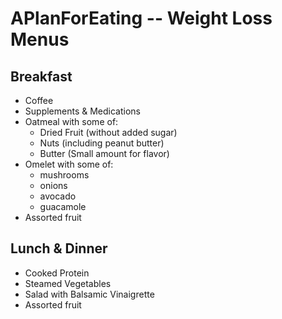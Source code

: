 # APlanForEating -- Weight Loss Menus

## Breakfast

* Coffee
* Supplements & Medications
* Oatmeal with some of:
    * Dried Fruit (without added sugar)
    * Nuts (including peanut butter)
    * Butter (Small amount for flavor)
* Omelet with some of:
    * mushrooms
    * onions
    * avocado
    * guacamole
* Assorted fruit

## Lunch & Dinner
* Cooked Protein
* Steamed Vegetables
* Salad with Balsamic Vinaigrette
* Assorted fruit
